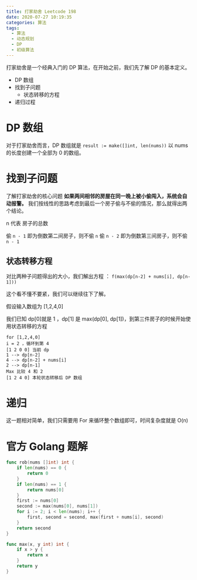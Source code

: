 ```yaml
---
title: 打家劫舍 Leetcode 198
date: 2020-07-27 10:19:35
categories: 算法
tags:
  - 算法
  - 动态规划
  - DP
  - 初级算法
---
```


打家劫舍是一个经典入门的 DP 算法，在开始之前，我们先了解 DP 的基本定义。

- DP 数组
- 找到子问题
  - 状态转移的方程
- 递归过程

<!-- more -->


# DP 数组

对于打家劫舍而言，DP 数组就是 `result := make([]int, len(nums))` 以 nums 的长度创建一个全部为 0 的数组。

# 找到子问题

了解打家劫舍的核心问题 **如果两间相邻的房屋在同一晚上被小偷闯入，系统会自动报警。** 我们按线性的思路考虑到最后一个房子偷与不偷的情况，那么就得出两个结论。

n 代表 房子的总数

偷 `n - 1` 即为倒数第二间房子，则不偷 `n`
偷 `n - 2` 即为倒数第三间房子，则不偷 `n - 1`

## 状态转移方程

对比两种子问题得出的大小，我们解出方程 ： `f(max(dp[n-2] + nums[i], dp[n-1]))`

这个看不懂不要紧，我们可以继续往下了解。

假设输入数组为 [1,2,4,0]

我们已知 dp[0]就是 1 ，dp[1] 是 max(dp[0], dp[1])，到第三件房子的时候开始使用状态转移的方程

```
for [1,2,4,0]
i = 2 ，循环到第 4
[1 2 0 0] 当前 dp
1 --> dp[n-2]
4 --> dp[n-2] + nums[i]
2 --> dp[n-1]
Max 比较 4 和 2
[1 2 4 0] 本轮状态转移后 DP 数组

```

# 递归

这一题相对简单，我们只需要用 For 来循环整个数组即可，时间复杂度就是 O(n)

# 官方 Golang 题解

```go
func rob(nums []int) int {
    if len(nums) == 0 {
        return 0
    }
    if len(nums) == 1 {
        return nums[0]
    }
    first := nums[0]
    second := max(nums[0], nums[1])
    for i := 2; i < len(nums); i++ {
        first, second = second, max(first + nums[i], second)
    }
    return second
}

func max(x, y int) int {
    if x > y {
        return x
    }
    return y
}
```

